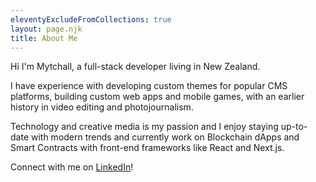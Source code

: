 ```yaml
---
eleventyExcludeFromCollections: true
layout: page.njk
title: About Me
---
```


Hi I'm Mytchall, a full-stack developer living in New Zealand.

I have experience with developing custom themes for popular CMS platforms, building custom web apps and mobile games, with an earlier history in video editing and photojournalism.

Technology and creative media is my passion and I enjoy staying up-to-date with modern trends and currently work on Blockchain dApps and Smart Contracts with front-end frameworks like React and Next.js.

Connect with me on [LinkedIn](https://linkedin.com/in/mytchall-bransgrove-8352a3118)!